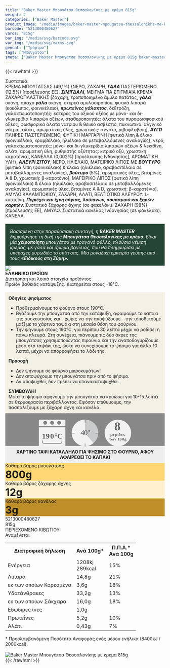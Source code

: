 ```yaml
---
title: "Baker Master Μπουγάτσα Θεσσαλονίκης με κρέμα 815g"
weight: 2
categories: ["Baker Master"]
product_image: "/media/images/baker-master-mpougatsa-thessalonikhs-me-krema-815g.jpg"
barcode: "5213000480627"
varos: "815g"
bar_img: "/media/svg/barcode.svg"
var_img: "/media/svg/varos.svg"
gencat: ["Τρόφιμα"]
tags: ["Μπουγάτσα"]
smeta: ["Baker Master Μπουγατσα Θεσσαλονικης με κρεμα 815g baker-master mpougatsa thessalonikhs me krema 815g βακερ μαστερ Μπουγατσα Θεσσαλονικης με κρεμα 5213000480627 μπεικερ μαστερ"]
---
```

{{< rawhtml >}}

<div class="sload8"><div class="product"><div id="sistatika">Συστατικά:</div><div class="alltext">ΚΡΕΜΑ ΜΠΟΥΓΑΤΣΑΣ (49,1%) {ΝΕΡΟ, ΖΑΧΑΡΗ, <strong><em>ΓΑΛΑ </em></strong>ΠΑΣΤΕΡΙΩΜΕΝΟ (12,5%) [προέλευσης ΕΕ], <strong><em>ΣΙΜΙΓΔΑΛΙ</em></strong>, ΜΕΙΓΜΑ ΓΙΑ ΣΤΙΓΜΙΑΙΑ ΚΡΕΜΑ ΖΑΧΑΡΟΠΛΑΣΤΙΚΗΣ [ζάχαρη, τροποποιημένο άμυλο πατάτας, <strong><em>γάλα </em></strong>σκόνη, άπαχο <strong><em>γάλα </em></strong>σκόνη, στερεά αμυλοσιροπίου, φυτικά λιπαρά (κοκόλιπος, φοινικέλαιο), <strong><em>πρωτεΐνες γάλακτος</em></strong>, δεξτρόζη, γαλακτωματοποιητής: εστέρες του οξικού οξέος με μόνο- και δι-γλυκερίδια λιπαρών οξέων, σταθεροποιητές: άλατα του πυροφωσφορικού οξέος, φωσφορικά άλατα νατρίου &amp; θειικό ασβέστιο, πυκνωτικό: αλγινικό νάτριο, αλάτι, αρωματικές ύλες, χρωστικές: αννάτο, ριβοφλαβίνη], <strong><em>ΑΥΓΟ </em></strong>ΠΛΗΡΕΣ ΠΑΣΤΕΡΙΩΜΕΝΟ, ΦΥΤΙΚΗ ΜΑΡΓΑΡΙΝΗ [φυτικά λίπη &amp; έλαια (φοινικέλαιο, κραμβέλαιο, ηλιέλαιο σε μεταβαλλόμενες αναλογίες), νερό, γαλακτωματοποιητές: μόνο- και δι-γλυκερίδια λιπαρών οξέων &amp; λεκιθίνη, αλάτι, αρωματική ύλη, ρυθμιστής οξύτητας: κιτρικό οξύ, χρωστική: καροτένια], ΚΑΝΕΛΛΑ (0,002%) [προέλευσης Ινδονησίας], ΑΡΩΜΑΤΙΚΗ ΥΛΗ}, <strong><em>ΑΛΕΥΡΙ ΣΙΤΟΥ</em></strong>, ΝΕΡΟ, ΗΛΙΕΛΑΙΟ, ΜΑΓΕΙΡΙΚΟ ΛΙΠΟΣ ΜΕ <strong><em>ΒΟΥΤΥΡΟ </em></strong>[φυτικά λίπη (φοινικέλαιο) &amp; έλαια (ηλιέλαιο, αραβοσιτέλαιο σε μεταβαλλόμενες αναλογίες), <strong><em>βούτυρο </em></strong>(5%), αρωματικές ύλες, βιταμίνες A &amp; D, χρωστική: β-καροτένιο], ΜΑΓΕΙΡΙΚΟ ΛΙΠΟΣ [φυτικά λίπη (φοινικέλαιο) &amp; έλαια (ηλιέλαιο, αραβοσιτέλαιο σε μεταβαλλόμενες αναλογίες), αρωματικές ύλες, βιταμίνες A &amp; D, χρωστική: β-καροτένιο], ΑΜΥΛΟ ΚΑΛΑΜΠΟΚΙΟΥ, ΖΑΧΑΡΗ, ΑΛΑΤΙ, ΒΕΛΤΙΩΤΙΚΟ ΑΛΕΥΡΟΥ: L-κυστεϊνη. <strong><em>Περιέχει και ίχνη σόγιας, λούπινων, σουσαμιού και ξηρών καρπών. </em></strong>Συστατικά ζάχαρης άχνης (σε φακελάκι): ΖΑΧΑΡΗ (98%) [προέλευσης ΕΕ], ΑΜΥΛΟ. Συστατικά κανέλας Ινδονησίας (σε φακελάκι): ΚΑΝΕΛΑ.<br><br><div style="background:#254634;color:#fff;padding:15px"><em>Βασισμένη στην παραδοσιακή συνταγή, η </em><strong><em>BAKER MASTER </em></strong><em>δημιούργησε τη δική της </em><strong><em>Μπουγάτσα Θεσσαλονίκης με κρέμα. </em></strong><em>Είναι μία </em><strong><em>χειροποίητη </em></strong><em>μπουγάτσα με τραγανό φύλλο, πλούσια γέμιση κρέμας, με γάλα και άρωμα βανίλιας, που θα πλημμυρίσει με υπέροχες μυρωδιές το σπίτι σας. Μία μοναδική εμπειρία γεύσης από τους </em><strong><em>«Ειδικούς στη Ζύμη».</em></strong></div></div><div id="flag"><div id="flagimage" style="margin:0"><img src="/media/icons/gr.svg"></div><span id="flagtext"><b>ΕΛΛΗΝΙΚΟ ΠΡΟΪΟΝ</b></span></div><div id="loipa">Διατήρηση και λοιπά στοιχεία προϊόντος</div><div class="alltext">Προϊόν βαθειάς κατάψυξης. Διατηρείται στους -18°C.<br><br><div style="background:#f3f1e6;padding:10px;margin:0px"><b>Οδηγίες ψησίματος</b><br><ul><li>Προθερμαίνουμε το φούρνο στους 190°C.</li><li>Βγάζουμε την μπουγάτσα από την κατάψυξη, αφαιρούμε το καπάκι της συσκευασίας και - χωρίς να την αποψύξουμε - την τοποθετούμε μαζί με το χάρτινο ταψάκι στη μεσαία θέση του φούρνου.</li><li>Την ψήνουμε στους 190°C, για περίπου 30 λεπτά μέχρι να ροδίσει η πάνω πλευρά. Στη συνέχεια, πιάνουμε τις δύο άκρες της μπουγάτσας χρησιμοποιώντας πιρούνια και την αναποδογυρίζουμε μέσα στο ταψάκι της, ώστε να συνεχίσουμε το ψήσιμο για άλλα 10 λεπτά, μέχρι να απορροφήσει το λάδι της.</li></ul><strong>Προσοχή</strong><br><ul><li>Δεν ψήνουμε σε φούρνο μικροκυμάτων!</li><li>Δεν αποψύχουμε την μπουγάτσα πριν από το ψήσιμο.</li><li>Αν αποψυχθεί, δεν πρέπει να επανακαταψυχθεί.</li></ul><strong>ΣΥΜΒΟΥΛΗ!</strong><br>Μετά το ψήσιμο αφήνουμε την μπουγάτσα να κρυώσει για 10-15 λεπτά σε θερμοκρασία περιβάλλοντος. Εφόσον επιθυμούμε, την πασπαλίζουμε με ζάχαρη άχνη και κανέλα.<br></div><div style="width:auto;margin:0px;background:#888"><div style="max-width:292px;margin:auto;padding:20px 20px 12px"><svg viewBox="0 0 292 85.37"><defs><style>.cls-1{fill:#f2f2f2}.cls-2{font-size:13px;letter-spacing:-.02em}.cls-15,.cls-18,.cls-2,.cls-24,.cls-25{fill:#58595b}.cls-15,.cls-18,.cls-2{font-family:csans;font-weight:700}.cls-3{letter-spacing:-.01em}.cls-4{letter-spacing:-.01em}.cls-5{letter-spacing:-.01em}.cls-6{letter-spacing:-.01em}.cls-7{letter-spacing:-.01em}.cls-8{letter-spacing:-.01em}.cls-9{letter-spacing:-.01em}.cls-10{letter-spacing:-.02em}.cls-11{letter-spacing:-.01em}.cls-12{letter-spacing:-.06em}.cls-13{letter-spacing:0}.cls-14{letter-spacing:0}.cls-15{font-size:38px}.cls-16{fill:#808184}.cls-17{fill:gray}.cls-18{font-size:24px}.cls-19{letter-spacing:-.07em}.cls-20{letter-spacing:0}.cls-21{letter-spacing:-.01em}.cls-22{letter-spacing:-.02em}.cls-23{fill:#c8cacb}.cls-25{font-size:23.88px;font-family:csans;letter-spacing:-.05em}</style></defs><title>Asset 35</title><g id="Layer_2" data-name="Layer 2"><g id="Layer_1-2" data-name="Layer 1"><circle class="cls-1" cx="250" cy="42.34" r="42"></circle><text class="cls-2" transform="translate(226.35 50.7)">μ<tspan class="cls-3" x="7.78" y="0">ε</tspan><tspan class="cls-4" x="14.84" y="0">ρ</tspan><tspan class="cls-5" x="22.08" y="0">ί</tspan><tspan class="cls-6" x="26.3" y="0">δ</tspan><tspan class="cls-7" x="33.51" y="0">ε</tspan><tspan class="cls-8" x="40.66" y="0">ς</tspan><tspan class="cls-9"><tspan x="-4.17" y="15.6">τ</tspan><tspan class="cls-10" x="2.5" y="15.6">ω</tspan><tspan class="cls-11" x="12.96" y="15.6">ν</tspan><tspan class="cls-12" x="22.51" y="15.6">1</tspan><tspan class="cls-13" x="29.21" y="15.6">0</tspan><tspan class="cls-14" x="36.69" y="15.6">0</tspan><tspan class="cls-8" x="44.1" y="15.6">g</tspan></tspan></text><text class="cls-15" transform="translate(239.1 33.88)">8</text><rect class="cls-1" y="0.34" width="84" height="20"></rect><rect class="cls-1" y="24.34" width="84" height="60"></rect><circle class="cls-16" cx="20" cy="10" r="6"></circle><circle class="cls-16" cx="42" cy="10" r="6"></circle><circle class="cls-16" cx="64" cy="10" r="6"></circle><path class="cls-1" d="M68,34H16a4.05,4.05,0,0,0-4,4V66H72V38A4.05,4.05,0,0,0,68,34ZM11,66v4a5,5,0,0,0,5,5H68a5,5,0,0,0,5-5V66Z"></path><path class="cls-17" d="M72,66v4a4.05,4.05,0,0,1-4,4H16a4.05,4.05,0,0,1-4-4V66H10v4a6,6,0,0,0,6,6H68a6,6,0,0,0,6-6V66Z"></path><text class="cls-18" transform="translate(10.1 60.39)"><tspan class="cls-19">1</tspan><tspan class="cls-20" x="12.14" y="0">9</tspan><tspan class="cls-21" x="25.86" y="0">0</tspan><tspan class="cls-22" x="39.36" y="0">°</tspan><tspan x="48.21" y="0">C</tspan></text><circle class="cls-23" cx="146" cy="42" r="42"></circle><path class="cls-1" d="M146,42l26.88,32.27A42,42,0,1,1,145.94,0Z"></path><path class="cls-24" d="M146.19,10.37a.66.66,0,0,1-.66-.66V1.06a.67.67,0,1,1,1.33,0V9.71A.66.66,0,0,1,146.19,10.37Z"></path><path class="cls-24" d="M188,43.55h-8.66a.67.67,0,0,1,0-1.33H188a.67.67,0,0,1,0,1.33Z"></path><path class="cls-24" d="M146.19,85.37a.67.67,0,0,1-.66-.66V76.05a.67.67,0,0,1,1.33,0v8.66A.67.67,0,0,1,146.19,85.37Z"></path><path class="cls-24" d="M113,43.55h-8.65a.67.67,0,1,1,0-1.33H113a.67.67,0,0,1,0,1.33Z"></path><text class="cls-25" transform="translate(131.88 49.09)">40"</text></g></g></svg></div></div></div><div id="diatable"><div style="padding:10px;text-align:center;background:#eee;margin-top:-15px"><b>ΧΑΡΤΙΝΟ ΤΑΨΙ ΚΑΤΑΛΛΗΛΟ ΓΙΑ ΨΗΣΙΜΟ ΣΤΟ ΦΟΥΡΝΟ, ΑΦΟΥ ΑΦΑΙΡΕΘΕΙ ΤΟ ΚΑΠΑΚΙ</b></div><div class="baktable"><div class="bakcol" style="background:#ffd674">Καθαρό βάρος μπουγάτσας<br><b style="font-size:24pt">800g</b></div><div class="bakcol" style="background:#fff1cf">Καθαρό βάρος ζάχαρης άχνης<br><b style="font-size:24pt">12g</b></div><div class="bakcol" style="background:#be8e29">Καθαρό βάρος κανέλας<br><b style="font-size:24pt">3g</b></div></div></div><div id="barcode"><div id="barimage1"></div><span id="bartext">5213000480627</span></div><div id="varos"><div id="varosimage1"></div><span id="varostext">815g</span></div><div id="kivotio">ΠΕΡΙΕΧΟΜΕΝΟ ΚΙΒΩΤΙΟΥ:<br>Αναμένεται</div><table id="diatable"><tbody><tr><th>Διατροφική δήλωση</th><th>Ανά 100g*</th><th>Π.Π.Α.*<br>Ανά 100g</th></tr><tr><td class="texr2">Ενέργεια</td><td class="texr">1208kj<br>289kcal</td><td class="texr">15%</td></tr><tr><td class="texr2">Λιπαρά</td><td class="texr">14,8g</td><td class="texr">21%</td></tr><tr><td class="gray">εκ των οποίων Κορεσµένα</td><td class="gray2">3,6g</td><td class="gray2">18%</td></tr><tr><td class="texr2">Yδατάνθρακες</td><td class="texr">33,2g</td><td class="texr">13%</td></tr><tr><td class="gray">εκ των οποίων Σάκχαρα</td><td class="gray2">16,0g</td><td class="gray2">18%</td></tr><tr><td class="texr2">Εδώδιμες ίνες</td><td class="texr">1,0g</td><td class="texr"></td></tr><tr><td class="texr2">Πρωτεΐνες</td><td class="texr">5,2g</td><td class="texr">10%</td></tr><tr><td class="texr2">Αλάτι</td><td class="texr">0,43g</td><td class="texr">7%</td></tr></tbody></table><div class="alltext">* Προσλαμβανόμενη Ποσότητα Αναφοράς ενός μέσου ενήλικα (8400kJ / 2000kcal).</div><br><div class="pimg"><img alt="Baker Master Μπουγάτσα Θεσσαλονίκης με κρέμα 815g" title="Baker Master Μπουγάτσα Θεσσαλονίκης με κρέμα 815g" src="/media/images/baker-master-mpougatsa-thessalonikhs-me-krema-815g.jpg"></div></div></div>
{{< /rawhtml >}}


